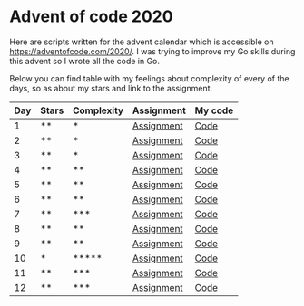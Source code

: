 # Advent of code 2020
Here are scripts written for the advent calendar which is accessible on https://adventofcode.com/2020/. I was trying to improve my Go skills during this advent so I wrote all the code in Go.

Below you can find table with my feelings about complexity of every of the days, so as about my stars and link to the assignment.

| Day | Stars | Complexity | Assignment                                         | My code                                                                                |
|-----|-------|------------|----------------------------------------------------|-------------------------------------------------------------------------------------|
| 1   | **    | *          | [Assignment](https://adventofcode.com/2020/day/1)  | [Code](https://github.com/jansvabik/advent-of-code-2020/blob/master/day-01/main.go) |
| 2   | **    | *          | [Assignment](https://adventofcode.com/2020/day/2)  | [Code](https://github.com/jansvabik/advent-of-code-2020/blob/master/day-02/main.go) |
| 3   | **    | *          | [Assignment](https://adventofcode.com/2020/day/3)  | [Code](https://github.com/jansvabik/advent-of-code-2020/blob/master/day-03/main.go) |
| 4   | **    | **         | [Assignment](https://adventofcode.com/2020/day/4)  | [Code](https://github.com/jansvabik/advent-of-code-2020/blob/master/day-04/main.go) |
| 5   | **    | **         | [Assignment](https://adventofcode.com/2020/day/5)  | [Code](https://github.com/jansvabik/advent-of-code-2020/blob/master/day-05/main.go) |
| 6   | **    | **         | [Assignment](https://adventofcode.com/2020/day/6)  | [Code](https://github.com/jansvabik/advent-of-code-2020/blob/master/day-06/main.go) |
| 7   | **    | ***        | [Assignment](https://adventofcode.com/2020/day/7)  | [Code](https://github.com/jansvabik/advent-of-code-2020/blob/master/day-07/main.go) |
| 8   | **    | **         | [Assignment](https://adventofcode.com/2020/day/8)  | [Code](https://github.com/jansvabik/advent-of-code-2020/blob/master/day-08/main.go) |
| 9   | **    | **         | [Assignment](https://adventofcode.com/2020/day/9)  | [Code](https://github.com/jansvabik/advent-of-code-2020/blob/master/day-09/main.go) |
| 10  | *     | *****      | [Assignment](https://adventofcode.com/2020/day/10) | [Code](https://github.com/jansvabik/advent-of-code-2020/blob/master/day-10/main.go) |
| 11  | **    | ***        | [Assignment](https://adventofcode.com/2020/day/11) | [Code](https://github.com/jansvabik/advent-of-code-2020/blob/master/day-11/main.go) |
| 12  | **    | ***        | [Assignment](https://adventofcode.com/2020/day/12) | [Code](https://github.com/jansvabik/advent-of-code-2020/blob/master/day-12/main.go) |